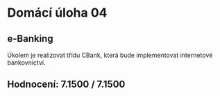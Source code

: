 # Domácí úloha 04
## e-Banking
Úkolem je realizovat třídu CBank, která bude implementovat internetové bankovnictví.
## Hodnocení:	7.1500 / 7.1500
